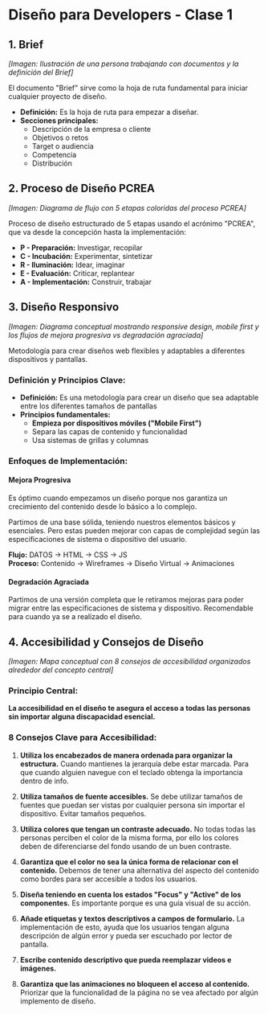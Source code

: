 # Diseño para Developers - Clase 1

## 1. Brief 
*[Imagen: Ilustración de una persona trabajando con documentos y la definición del Brief]*

El documento "Brief" sirve como la hoja de ruta fundamental para iniciar cualquier proyecto de diseño.

* **Definición:** Es la hoja de ruta para empezar a diseñar.
* **Secciones principales:**
   * Descripción de la empresa o cliente
   * Objetivos o retos
   * Target o audiencia
   * Competencia
   * Distribución

## 2. Proceso de Diseño PCREA 
*[Imagen: Diagrama de flujo con 5 etapas coloridas del proceso PCREA]*

Proceso de diseño estructurado de 5 etapas usando el acrónimo "PCREA", que va desde la concepción hasta la implementación:

* **P - Preparación:** Investigar, recopilar
* **C - Incubación:** Experimentar, sintetizar  
* **R - Iluminación:** Idear, imaginar
* **E - Evaluación:** Criticar, replantear
* **A - Implementación:** Construir, trabajar

## 3. Diseño Responsivo 
*[Imagen: Diagrama conceptual mostrando responsive design, mobile first y los flujos de mejora progresiva vs degradación agraciada]*

Metodología para crear diseños web flexibles y adaptables a diferentes dispositivos y pantallas.

### Definición y Principios Clave:
* **Definición:** Es una metodología para crear un diseño que sea adaptable entre los diferentes tamaños de pantallas
* **Principios fundamentales:**
   * **Empieza por dispositivos móviles ("Mobile First")** 
   * Separa las capas de contenido y funcionalidad
   * Usa sistemas de grillas y columnas

### Enfoques de Implementación:

#### **Mejora Progresiva** 
Es óptimo cuando empezamos un diseño porque nos garantiza un crecimiento del contenido desde lo básico a lo complejo.

Partimos de una base sólida, teniendo nuestros elementos básicos y esenciales. Pero estas pueden mejorar con capas de complejidad según las especificaciones de sistema o dispositivo del usuario.

**Flujo:** DATOS → HTML → CSS → JS  
**Proceso:** Contenido → Wireframes → Diseño Virtual → Animaciones

#### **Degradación Agraciada**
Partimos de una versión completa que le retiramos mejoras para poder migrar entre las especificaciones de sistema y dispositivo. Recomendable para cuando ya se a realizado el diseño.

## 4. Accesibilidad y Consejos de Diseño 
*[Imagen: Mapa conceptual con 8 consejos de accesibilidad organizados alrededor del concepto central]*

### Principio Central:
**La accesibilidad en el diseño te asegura el acceso a todas las personas sin importar alguna discapacidad esencial.**

### 8 Consejos Clave para Accesibilidad:

1. **Utiliza los encabezados de manera ordenada para organizar la estructura.** Cuando mantienes la jerarquía debe estar marcada. Para que cuando alguien navegue con el teclado obtenga la importancia dentro de info.

2. **Utiliza tamaños de fuente accesibles.** Se debe utilizar tamaños de fuentes que puedan ser vistas por cualquier persona sin importar el dispositivo. Evitar tamaños pequeños.

3. **Utiliza colores que tengan un contraste adecuado.** No todas todas las personas perciben el color de la misma forma, por ello los colores deben de diferenciarse del fondo usando de un buen contraste.

4. **Garantiza que el color no sea la única forma de relacionar con el contenido.** Debemos de tener una alternativa del aspecto del contenido como bordes para ser accesible a todos los usuarios.

5. **Diseña teniendo en cuenta los estados "Focus" y "Active" de los componentes.** Es importante porque es una guía visual de su acción.

6. **Añade etiquetas y textos descriptivos a campos de formulario.** La implementación de esto, ayuda que los usuarios tengan alguna descripción de algún error y pueda ser escuchado por lector de pantalla.

7. **Escribe contenido descriptivo que pueda reemplazar videos e imágenes.**

8. **Garantiza que las animaciones no bloqueen el acceso al contenido.** Priorizar que la funcionalidad de la página no se vea afectado por algún implemento de diseño.